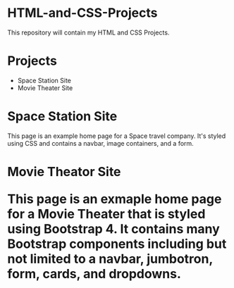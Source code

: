 # HTML-and-CSS-Projects

This repository will contain my HTML and CSS Projects. 

<h1>Projects</h1>
<ul>
<li>Space Station Site</li>
<li>Movie Theater Site</li>
</ul>

<h1>Space Station Site</h1>

This page is an example home page for a Space travel company. It's styled using CSS and contains a navbar, image containers, and a form.

<h1>Movie Theator Site</h1?>

This page is an exmaple home page for a Movie Theater that is styled using Bootstrap 4. It contains many Bootstrap components including but not limited to a navbar, jumbotron, form, cards, and dropdowns. 